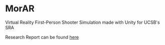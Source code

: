 # MorAR
Virtual Reality First-Person Shooter Simulation made with Unity for UCSB's SRA

Research Report can be found [here](https://docs.google.com/document/d/e/2PACX-1vT-kDcvqoWtgWfQStn47W5Z21j18Bol40TCu9V-8PwKbgK4mkniOY1KiPC6gY2BKxDe1baESADMgeyt/pub)
